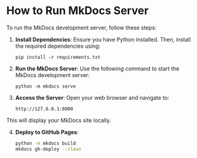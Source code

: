 # How to Run MkDocs Server

To run the MkDocs development server, follow these steps:

1. **Install Dependencies**:
   Ensure you have Python installed. Then, install the required dependencies using:
   ```
   pip install -r requirements.txt
   ```

2. **Run the MkDocs Server**:
   Use the following command to start the MkDocs development server:
   ```
   python -m mkdocs serve
   ```

3. **Access the Server**:
   Open your web browser and navigate to:
   ```
   http://127.0.0.1:8000
   ```

This will display your MkDocs site locally.

4. **Deploy to GitHub Pages**:
    ```bash
    python -m mkdocs build
    mkdocs gh-deploy --clean
    ```